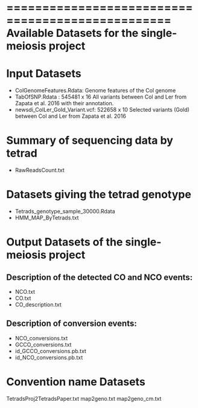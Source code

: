 =================================================
Available Datasets for the single-meiosis project 
=================================================


# Input Datasets

- ColGenomeFeatures.Rdata: 
Genome features of the Col genome
- TabOfSNP.Rdata : 545481 x 16 
All variants between Col and Ler from Zapata et al. 2016 with their annotation.
- newsdi_ColLer_Gold_Variant.vcf: 522658 x 10
Selected variants (Gold) between Col and Ler from Zapata et al. 2016

# Summary of sequencing data by tetrad

- RawReadsCount.txt

# Datasets giving the tetrad genotype 

- Tetrads_genotype_sample_30000.Rdata
- HMM_MAP_ByTetrads.txt

# Output Datasets of the single-meiosis project 

## Description of the detected CO and NCO events:
- NCO.txt
- CO.txt
- CO_description.txt

## Description of conversion events:
- NCO_conversions.txt
- GCCO_conversions.txt
- id_GCCO_conversions.pb.txt
- id_NCO_conversions.pb.txt

# Convention name Datasets  

TetradsProj2TetradsPaper.txt
map2geno.txt
map2geno_cm.txt

